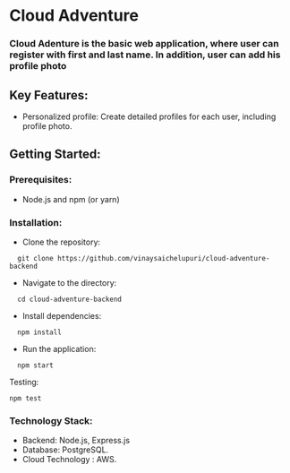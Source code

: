 # Cloud Adventure
### Cloud Adenture is the basic web application, where user can register with first and last name. In addition, user can add  his profile photo
## Key Features:
 * Personalized profile: Create detailed profiles for each user, including profile photo.

## Getting Started:
### Prerequisites:
 * Node.js and npm (or yarn)
### Installation:
 * Clone the repository:
 ```
   git clone https://github.com/vinaysaichelupuri/cloud-adventure-backend
```
 * Navigate to the directory:
 ```
   cd cloud-adventure-backend
```

 * Install dependencies:
 ```
   npm install
```

 * Run the application:
 ```
   npm start
```

Testing:
```
npm test
```

### Technology Stack:
 * Backend: Node.js, Express.js
 * Database: PostgreSQL.
 * Cloud Technology : AWS.
